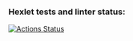 ### Hexlet tests and linter status:
[![Actions Status](https://github.com/notsoyoungg/python-project-51/workflows/hexlet-check/badge.svg)](https://github.com/notsoyoungg/python-project-51/actions)